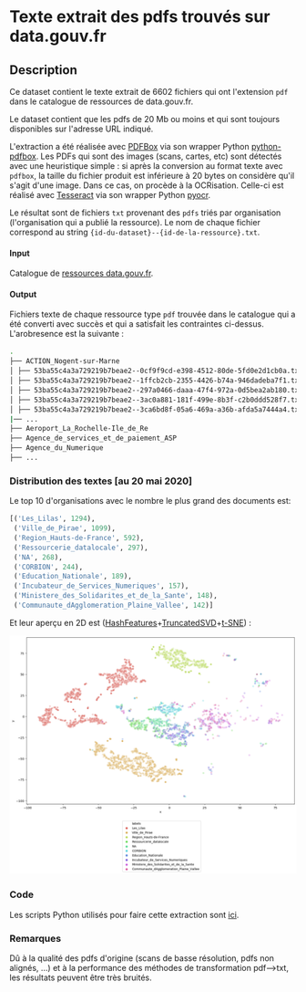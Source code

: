 # Texte extrait des pdfs trouvés sur data.gouv.fr

## Description

Ce dataset contient le texte extrait de 6602 fichiers qui ont l'extension `pdf` dans le catalogue de ressources de data.gouv.fr.

Le dataset contient que les pdfs de 20 Mb ou moins et qui sont toujours disponibles sur l'adresse URL indiqué.

L'extraction a été réalisée avec [PDFBox](https://pdfbox.apache.org/) via son wrapper Python [python-pdfbox](https://pypi.org/project/python-pdfbox/). Les PDFs qui sont des images (scans, cartes, etc)
sont détectés avec une heuristique simple : si après la conversion au format texte avec `pdfbox`, la taille du fichier produit est inférieure à 20 bytes on considère qu'il s'agit d'une image.
Dans ce cas, on procède à la OCRisation. Celle-ci est réalisé avec [Tesseract](https://github.com/tesseract-ocr/tesseract) via son wrapper Python [pyocr](https://github.com/openpaperwork/pyocr).

Le résultat sont de fichiers `txt` provenant des `pdfs` triés par organisation (l'organisation qui a publié la ressource). 
Le nom de chaque fichier correspond au string `{id-du-dataset}--{id-de-la-ressource}.txt`.

#### Input
Catalogue de [ressources data.gouv.fr](https://www.data.gouv.fr/en/datasets/catalogue-des-donnees-de-data-gouv-fr/).

#### Output
Fichiers texte de chaque ressource type `pdf` trouvée dans le catalogue qui a été converti avec succès et qui a satisfait les contraintes ci-dessus.
L'arobresence est la suivante :

```bash
.
├── ACTION_Nogent-sur-Marne
│ ├── 53ba55c4a3a729219b7beae2--0cf9f9cd-e398-4512-80de-5fd0e2d1cb0a.txt
│ ├── 53ba55c4a3a729219b7beae2--1ffcb2cb-2355-4426-b74a-946dadeba7f1.txt
│ ├── 53ba55c4a3a729219b7beae2--297a0466-daaa-47f4-972a-0d5bea2ab180.txt
│ ├── 53ba55c4a3a729219b7beae2--3ac0a881-181f-499e-8b3f-c2b0ddd528f7.txt
│ ├── 53ba55c4a3a729219b7beae2--3ca6bd8f-05a6-469a-a36b-afda5a7444a4.txt
|── ...
├── Aeroport_La_Rochelle-Ile_de_Re
├── Agence_de_services_et_de_paiement_ASP
├── Agence_du_Numerique
├── ...

```

### Distribution des textes [au 20 mai 2020]


Le top 10 d'organisations avec le nombre le plus grand des documents est: 
```python
[('Les_Lilas', 1294),
 ('Ville_de_Pirae', 1099),
 ('Region_Hauts-de-France', 592),
 ('Ressourcerie_datalocale', 297),
 ('NA', 268),
 ('CORBION', 244),
 ('Education_Nationale', 189),
 ('Incubateur_de_Services_Numeriques', 157),
 ('Ministere_des_Solidarites_et_de_la_Sante', 148),
 ('Communaute_dAgglomeration_Plaine_Vallee', 142)]
```
Et leur aperçu en 2D est ([HashFeatures](https://scikit-learn.org/stable/modules/generated/sklearn.feature_extraction.text.HashingVectorizer.html)+[TruncatedSVD](https://scikit-learn.org/stable/modules/generated/sklearn.decomposition.TruncatedSVD.html)+[t-SNE](https://scikit-learn.org/stable/modules/generated/sklearn.manifold.TSNE.html)) :

![2D vis](/img/samplefigure.png)

### Code
Les scripts Python utilisés pour faire cette extraction sont [ici](https://github.com/psorianom/data_gouv_text).

### Remarques
Dû à la qualité des pdfs d'origine (scans de basse résolution, pdfs non alignés, ...) et à la performance des méthodes de transformation pdf-->txt, les résultats peuvent être très bruités.
